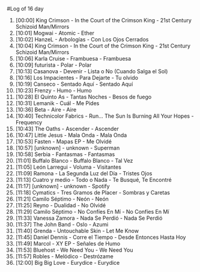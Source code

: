 #Log of 16 day

1. [00:00] King Crimson - In the Court of the Crimson King - 21st Century Schizoid Man/Mirrors
1. [10:01] Mogwai - Atomic - Ether
1. [10:02] HanzeL - Arbologías - Con Los Ojos Cerrados
1. [10:04] King Crimson - In the Court of the Crimson King - 21st Century Schizoid Man/Mirrors
1. [10:06] Karla Cruise - Frambuesa - Frambuesa
1. [10:09] futurista - Polar - Polar
1. [10:13] Casanova - Devenir - Lista o No (Cuando Salga el Sol)
1. [10:16] Los Impacientes - Para Dejarte - Tu olvido
1. [10:19] Canseco - Sentado Aquí - Sentado Aquí
1. [10:23] Frenzy - Humo - Humo
1. [10:28] El Quinto As - Tantas Noches - Besos de fuego
1. [10:31] Lemanik - Cuál - Me Pides
1. [10:36] Beta - Aire - Aire
1. [10:40] Technicolor Fabrics - Run... The Sun Is Burning All Your Hopes - Frequency
1. [10:43] The Oaths - Ascender - Ascender
1. [10:47] Little Jesus - Mala Onda - Mala Onda
1. [10:53] Fasten - Mapas EP - Me Olvidé
1. [10:57] [unknown] - unknown - Superman
1. [10:58] Serbia - Fantasmas - Fantasmas
1. [11:01] Buffalo Blanco - Buffalo Blanco - Tal Vez
1. [11:05] León Larregui - Voluma - Visitantes
1. [11:09] Ramona - La Segunda Luz del Día - Tristes Ojos
1. [11:13] Cuatro y medio - Todo o Nada - Te Busqué, Te Encontré
1. [11:17] [unknown] - unknown - Spotify
1. [11:18] Cymatics - Tres Gramos de Placer - Sombras y Caretas
1. [11:21] Camilo Séptimo - Neón - Neón
1. [11:25] Reyno - Dualidad - No Olvidé
1. [11:29] Camilo Séptimo - No Confíes En Mí - No Confíes En Mí
1. [11:33] Vanessa Zamora - Nada Se Perdió - Nada Se Perdió
1. [11:37] The John Band - Oslo - Azumi
1. [11:40] Grenda - Untouchable Skin - Let Me Know
1. [11:45] Daniel Dennis - Corre el Tiempo - Desde Entonces Hasta Hoy
1. [11:49] Marcol - XY EP - Señales de Humo
1. [11:53] Bluehost - We Need You - We Need You
1. [11:57] Robles - Melódico - Destrózame
1. [12:00] Big Big Love - Eurydice - Eurydice

